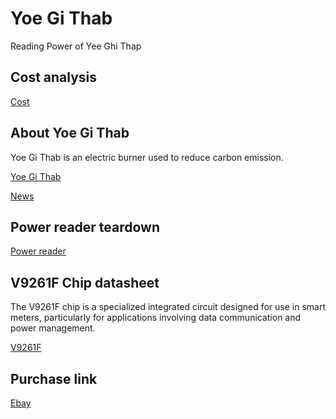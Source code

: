 # Yoe Gi Thab
Reading Power of Yee Ghi Thap

## Cost analysis
[Cost](https://docs.google.com/spreadsheets/d/1isOjX1zx78jXw8I6Mue-RVMsh6m_3uQXQ0mI1y4OE7Q/edit?gid=0#gid=0)

## About Yoe Gi Thab
Yoe Gi Thab is an electric burner used to reduce carbon emission. 

[Yoe Gi Thab](https://www.zala.bt/product/yoe-gi-thab-single-burner-dt334)

[News](https://www.facebook.com/photo.php?fbid=846779630934306&id=100068068309534&set=a.541124341499838)

## Power reader teardown
[Power reader](https://www.youtube.com/watch?v=hs4CMwghRUQ)

## V9261F Chip datasheet
The V9261F chip is a specialized integrated circuit designed for use in smart meters, particularly for applications involving data communication and power management.

[V9261F](https://www.vangotech.com/uploadpic/163903944460.pdf)

## Purchase link
[Ebay](https://www.ebay.ca/itm/196153264553?_skw=power+meter+watt&itmmeta=01JCHZBCM4EGPTJR1NMQSW18GD&hash=item2daba549a9:g:~aIAAOSwjP1li3-g&itmprp=enc%3AAQAJAAAA8HoV3kP08IDx%2BKZ9MfhVJKkX0Sq1ViDVXFn44t1KxqJNhkblFonk5e4Drr%2Bpw%2BoCeC3c293ICfpGwPWyKfr8WeIS0CqlMNjel9jegKAVL4fL6I1Jv1IfThMgN3biYupyibcTtEsyGMMxrka%2BnhQ1NeHZOAN2sSrq80F9SX2%2F2ONtdSjdYdbRY5DxqwIww8lGiD8%2BC3vKHP%2BQuHDXp%2BAU5M%2Fgc0%2F7PPt1eHvURiHtBiDIpvgm%2BlNIU6XJu5OaUJbS7OrDBnCiY--YsnQxG%2BvE66XEorJ%2FlzLoPWZd3%2F53C0XppmbO%2F4%2BkkVTHqxa19YZmOA%3D%3D%7Ctkp%3ABk9SR5rKrb_kZA)
